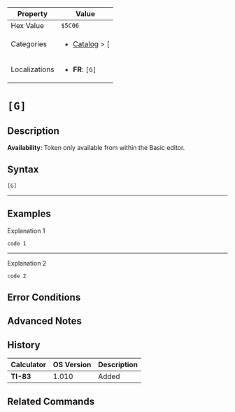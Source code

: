 | Property      | Value |
|---------------|-------|
| Hex Value     | `$5C06`|
| Categories    | <ul><li>[Catalog](<../categories/Catalog.md>) > [[](<../categories/Catalog.md#[>)</li></ul> |
| Localizations | <ul><li><b>FR</b>: `[G]`</li></ul> |

# `[G]`

## Description



<b>Availability</b>: Token only available from within the Basic editor.

## Syntax
`[G]`

<hr>

## Examples

Explanation 1
```ti-basic
code 1
```
---
Explanation 2
```ti-basic
code 2
```

## Error Conditions


## Advanced Notes


## History
| Calculator | OS Version | Description |
|------------|------------|-------------|
| <b>TI-83</b> | 1.010 | Added

## Related Commands

    